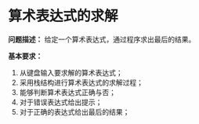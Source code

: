 # 算术表达式的求解

**问题描述：** 给定一个算术表达式，通过程序求出最后的结果。

**基本要求：**

1. 从键盘输入要求解的算术表达式；
2. 采用栈结构进行算术表达式的求解过程；
3. 能够判断算术表达式正确与否；
4. 对于错误表达式给出提示；
5. 对于正确的表达式给出最后的结果；